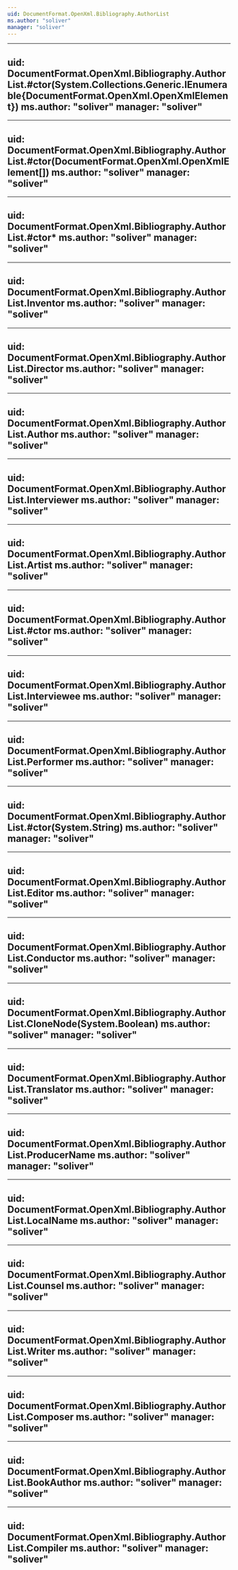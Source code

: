 ```yaml
---
uid: DocumentFormat.OpenXml.Bibliography.AuthorList
ms.author: "soliver"
manager: "soliver"
---
```


---
uid: DocumentFormat.OpenXml.Bibliography.AuthorList.#ctor(System.Collections.Generic.IEnumerable{DocumentFormat.OpenXml.OpenXmlElement})
ms.author: "soliver"
manager: "soliver"
---

---
uid: DocumentFormat.OpenXml.Bibliography.AuthorList.#ctor(DocumentFormat.OpenXml.OpenXmlElement[])
ms.author: "soliver"
manager: "soliver"
---

---
uid: DocumentFormat.OpenXml.Bibliography.AuthorList.#ctor*
ms.author: "soliver"
manager: "soliver"
---

---
uid: DocumentFormat.OpenXml.Bibliography.AuthorList.Inventor
ms.author: "soliver"
manager: "soliver"
---

---
uid: DocumentFormat.OpenXml.Bibliography.AuthorList.Director
ms.author: "soliver"
manager: "soliver"
---

---
uid: DocumentFormat.OpenXml.Bibliography.AuthorList.Author
ms.author: "soliver"
manager: "soliver"
---

---
uid: DocumentFormat.OpenXml.Bibliography.AuthorList.Interviewer
ms.author: "soliver"
manager: "soliver"
---

---
uid: DocumentFormat.OpenXml.Bibliography.AuthorList.Artist
ms.author: "soliver"
manager: "soliver"
---

---
uid: DocumentFormat.OpenXml.Bibliography.AuthorList.#ctor
ms.author: "soliver"
manager: "soliver"
---

---
uid: DocumentFormat.OpenXml.Bibliography.AuthorList.Interviewee
ms.author: "soliver"
manager: "soliver"
---

---
uid: DocumentFormat.OpenXml.Bibliography.AuthorList.Performer
ms.author: "soliver"
manager: "soliver"
---

---
uid: DocumentFormat.OpenXml.Bibliography.AuthorList.#ctor(System.String)
ms.author: "soliver"
manager: "soliver"
---

---
uid: DocumentFormat.OpenXml.Bibliography.AuthorList.Editor
ms.author: "soliver"
manager: "soliver"
---

---
uid: DocumentFormat.OpenXml.Bibliography.AuthorList.Conductor
ms.author: "soliver"
manager: "soliver"
---

---
uid: DocumentFormat.OpenXml.Bibliography.AuthorList.CloneNode(System.Boolean)
ms.author: "soliver"
manager: "soliver"
---

---
uid: DocumentFormat.OpenXml.Bibliography.AuthorList.Translator
ms.author: "soliver"
manager: "soliver"
---

---
uid: DocumentFormat.OpenXml.Bibliography.AuthorList.ProducerName
ms.author: "soliver"
manager: "soliver"
---

---
uid: DocumentFormat.OpenXml.Bibliography.AuthorList.LocalName
ms.author: "soliver"
manager: "soliver"
---

---
uid: DocumentFormat.OpenXml.Bibliography.AuthorList.Counsel
ms.author: "soliver"
manager: "soliver"
---

---
uid: DocumentFormat.OpenXml.Bibliography.AuthorList.Writer
ms.author: "soliver"
manager: "soliver"
---

---
uid: DocumentFormat.OpenXml.Bibliography.AuthorList.Composer
ms.author: "soliver"
manager: "soliver"
---

---
uid: DocumentFormat.OpenXml.Bibliography.AuthorList.BookAuthor
ms.author: "soliver"
manager: "soliver"
---

---
uid: DocumentFormat.OpenXml.Bibliography.AuthorList.Compiler
ms.author: "soliver"
manager: "soliver"
---
